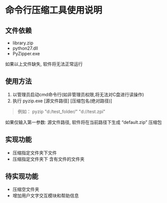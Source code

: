 # 命令行压缩工具使用说明

## 文件依赖
- library.zip
- python27.dll
- PyZipper.exe

如果以上文件缺失, 软件将无法正常运行


## 使用方法
1. 以管理员启动cmd命令行(如非管理员权限,将无法对C盘进行读操作)
2. 执行 pyzip.exe  [源文件路径] [压缩包名(绝对路径)]

> 例如： pyzip  "d:/test_folder/" "d://test.zpi"

如果仅输入第一参数: 源文件路径, 软件将在当前路径下生成  “default.zip” 压缩包


## 实现功能
- 压缩指定文件夹下文件
- 压缩指定文件夹下 含有文件的文件夹



## 待实现功能
- 压缩空文件夹
- 增加用户文字交互模块和帮助信息

